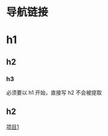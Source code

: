 # 导航链接
# h1
## h2
### h3
必须要以 h1 开始，直接写 h2 不会被提取
## h2
[项目1](http://localhost:4000/model1/index.html)